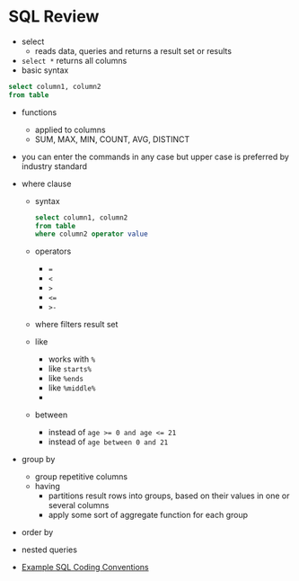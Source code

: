 # SQL Review

- select
  - reads data, queries and returns a result set or results
- `select *` returns all columns
- basic syntax

```sql
select column1, column2
from table
```

- functions

  - applied to columns
  - SUM, MAX, MIN, COUNT, AVG, DISTINCT

- you can enter the commands in any case but upper case is preferred by industry standard

- where clause

  - syntax
    ```sql
    select column1, column2
    from table
    where column2 operator value
    ```
  - operators

    - `=`
    - `<`
    - `>`
    - `<=`
    - `>-`

  - where filters result set
  - like
    - works with `%`
    - like `starts%`
    - like `%ends`
    - like `%middle%`
    -
  - between
    - instead of `age >= 0 and age <= 21`
    - instead of `age between 0 and 21`

- group by
  - group repetitive columns
  - having
    - partitions result rows into groups, based on their values in one or several columns
    - apply some sort of aggregate function for each group
- order by
- nested queries

- [Example SQL Coding Conventions](https://gist.github.com/mattmc3/38a85e6a4ca1093816c08d4815fbebfb)